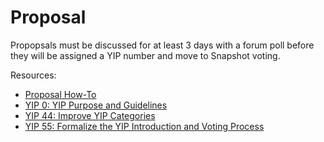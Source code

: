 # Proposal

Propopsals must be discussed for at least 3 days with a forum poll before they will be assigned a YIP number and move to Snapshot voting.

Resources:

* [Proposal How-To](https://gov.yearn.finance/t/proposal-how-to/106)
* [YIP 0: YIP Purpose and Guidelines](https://yips.yearn.finance/YIPS/yip-0)
* [YIP 44: Improve YIP Categories](https://yips.yearn.finance/YIPS/yip-44)
* [YIP 55: Formalize the YIP Introduction and Voting Process](https://gov.yearn.finance/t/yip-55-formalize-the-yip-process/7959)

